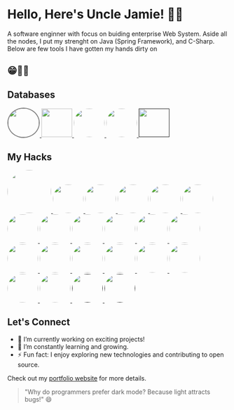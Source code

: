 # Hello, Here's Uncle Jamie! 👋🤗

A software enginner with focus on buiding enterprise Web System.
Aside all the nodes, I put my strenght on Java (Spring Framework), and C-Sharp.
Below are few tools I have gotten my hands dirty on
## 😁👨‍💻

## Databases

<a href="https://www.mongodb.com/">
    <img src="https://p7.hiclipart.com/preview/63/19/815/mongodb-database-nosql-postgresql-mongo.jpg" width="70" height="65" style="border: 2px solid  gray; border-radius: 50%;"/>
</a>
<a href="https://www.mysql.com/">
    <img src="https://dev.mysql.com/common/logos/mysql-logo.svg" width="70" height="65" style="border-radius: 50"/>
</a>
<a href="https://www.postgresql.org/">
    <img src="https://www.postgresql.org/media/img/about/press/elephant.png" width="70" height="65" style="border-radius: 50%"/>
</a>
<a href="https://redis.io/">
    <img src="https://redis.com/wp-content/themes/wpx/assets/images/logo-redis.svg?auto=webp&quality=85,75&width=120" width="70" height="65" style="border-radius: 50%"/>
</a>
<a href title="">
    <img src="" width="70" height="65" style="border-radius: 50"/>
</a>

## My Hacks

<a href="https://git-scm.com/" title="Git">
    <img src="https://gitlab.com/uploads/-/system/project/avatar/11916151/proxy.duckduckgo.com.png" width="100" height="98" style="border-radius: 50%;">
</a>

<a href="https://www.docker.com/" title="Docker">
    <img src="https://www.docker.com/sites/default/files/d8/2019-07/vertical-logo-monochromatic.png" width="70" height="65" style="border-radius: 50%;">
</a>

<a href="https://nodejs.org/" title="Node.js">
    <img src="https://nodejs.org/static/images/logo-light.svg" width="70" height="65" style="border-radius: 50%;">
</a>

<a href="https://reactjs.org/" title="React">
    <img src="https://upload.wikimedia.org/wikipedia/commons/thumb/a/a7/React-icon.svg/1280px-React-icon.svg.png" width="70" height="65" style="border-radius: 50%;">
</a>

<a href="https://angular.io/" title="Angular">
    <img src="https://angular.io/assets/images/logos/angular/angular.png" width="70" height="65" style="border-radius: 50%;">
</a>

<a href="https://spring.io/projects/spring-boot" title="Spring Boot">
    <img src="https://www.vectorlogo.zone/logos/springio/springio-icon.svg" width="70" height="65" style="border-radius: 50%;">
</a>

<a href="https://expressjs.com/" title="Express.js">
    <img src="https://expressjs.com/images/express-facebook-share.png" width="70" height="65" style="border-radius: 50%;">
</a>

<a href="https://www.postman.com/" title="Postman">
    <img src="https://www.postman.com/assets/logos/pm-logo-horiz.png" width="70" height="65" style="border-radius: 50%;">
</a>

<a href="https://graphql.org/" title="GraphQL">
    <img src="https://graphql.org/img/logo.svg" width="70" height="65" style="border-radius: 50%;">
</a>

<a href="https://www.jenkins.io/" title="Jenkins">
    <img src="https://www.vectorlogo.zone/logos/jenkins/jenkins-icon.svg" width="70" height="65" style="border-radius: 50%;">
</a>

<a href="https://kubernetes.io/" title="Kubernetes">
    <img src="https://kubernetes.io/images/kubernetes-horizontal-color.png" width="70" height="65" style="border-radius: 50%;">
</a>

<a href="https://aws.amazon.com/" title="AWS">
    <img src="https://d1.awsstatic.com/logos/aws-logo-lockups/poweredbyaws/PB_AWS_logo_RGB_REV.61d6d5d21582a4427ce8c59e31c10c4bd7e00d68.png" width="70" height="65" style="border-radius: 50%;">
</a>

<a href="https://www.heroku.com/" title="Heroku">
    <img src="https://brand.heroku.com/static/media/heroku-logotype-horizontal.81c49462.svg" width="70" height="65" style="border-radius: 50%;">
</a>

<a href="https://www.elastic.co/" title="Elasticsearch">
    <img src="https://www.vectorlogo.zone/logos/elastic/elastic-icon.svg" width="70" height="65" style="border-radius: 50%;">
</a>

<a href="https://firebase.google.com/" title="Firebase">
    <img src="https://firebase.google.com/downloads/brand-guidelines/PNG/logo-standard.png" width="70" height="65" style="border-radius: 50%;">
</a>

<a href="https://www.netlify.com/" title="Netlify">
    <img src="https://www.netlify.com/img/press/logos/logomark.png" width="70" height="65" style="border-radius: 50%;">
</a>

<a href="https://www.figma.com/" title="Figma">
    <img src="https://www.figma.com/images/favicon/favicon-32.png" width="70" height="65" style="border-radius: 50%;">
</a>

<a href="https://www.adobe.com/products/xd.html" title="Adobe XD">
    <img src="https://www.adobe.com/content/dam/cc/icons/xd.svg" width="70" height="65" style="border-radius: 50%;">
</a>

<a href="https://www.canva.com/" title="Canva">
    <img src="https://www.canva.com/favicon.ico" width="70" height="65" style="border-radius: 50%;">
</a>

<a href="https://www.invisionapp.com/" title="InVision">
    <img src="https://www.invisionapp.com/assets/img/brand/logo-invision.svg" width="70" height="65" style="border-radius: 50%;">
</a>

<a href title="">
    <img src="" width="70" height="65" style="border-radius: 50%;">
</a>

<a href title="">
    <img src="" width="70" height="65" style="border-radius: 50%;">
</a>

## Let's Connect

- 🔭 I’m currently working on exciting projects!
- 🌱 I’m constantly learning and growing.
- ⚡ Fun fact: I enjoy exploring new technologies and contributing to open source.

Check out my [portfolio website](https://www.yourportfolio.com) for more details.

> "Why do programmers prefer dark mode? Because light attracts bugs!" 😄

<!-- Add more content as needed -->
